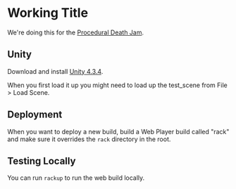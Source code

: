 # Working Title

We're doing this for the [Procedural Death Jam](http://proceduraldeathjam.com/).

## Unity

Download and install [Unity 4.3.4](https://unity3d.com/unity/download).

When you first load it up you might need to load up the test_scene from File > Load Scene.

## Deployment

When you want to deploy a new build, build a Web Player build called "rack" and
make sure it overrides the `rack` directory in the root.

## Testing Locally

You can run `rackup` to run the web build locally.

